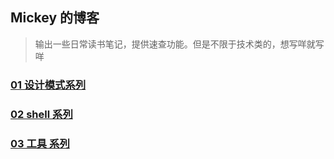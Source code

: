 ## Mickey 的博客

> 输出一些日常读书笔记，提供速查功能。但是不限于技术类的，想写咩就写咩

### [01 设计模式系列](/articles/01设计模式/README.md)

### [02 shell 系列](/articles/02shell/README.md)

### [03 工具 系列](/articles/03工具/README.md)


